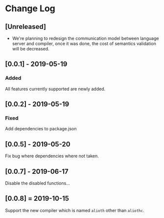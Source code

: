 # Change Log



## [Unreleased]

- We're planning to redesign the communication model between language server and compiler, once it was done, the cost of semantics validation will be decreased.

## [0.0.1] - 2019-05-19

### Added

All features currently supported are newly added.

## [0.0.2] - 2019-05-19

### Fixed

Add dependencies to package.json

## [0.0.5] - 2019-05-20

Fix bug where dependencies where not taken.

## [0.0.7] - 2019-06-17

Disable the disabled functions...

## [0.0.8] = 2019-10-15

Support the new compiler which is named `alioth` other than `aliothc`.